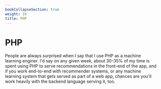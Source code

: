 ```yaml
---
bookCollapseSection: true
weight: 10
title: PHP
---
```


# PHP

People are always surprised when I say that I use PHP as a machine learning enginer. I'd say on any given week, about 30-35% of my time is spent using PHP to serve recommendations in the front-end of the app, and if you work end-to-end with recommender systems, or any machine learning system that gets served as part of a web app, chances are you'll work heavily with the backend language serving it, too. 
